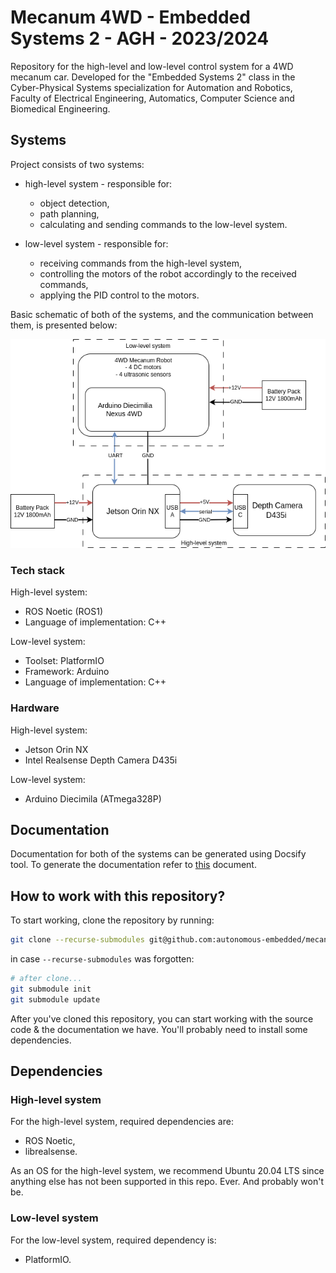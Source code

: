 # Mecanum 4WD - Embedded Systems 2 - AGH - 2023/2024

Repository for the high-level and low-level control system for a 4WD mecanum car. Developed for the "Embedded Systems 2" class in the Cyber-Physical Systems specialization for Automation and Robotics, Faculty of Electrical Engineering, Automatics, Computer Science and Biomedical Engineering.

## Systems
Project consists of two systems:
 - high-level system - responsible for:
   - object detection,
   - path planning,
   - calculating and sending commands to the low-level system.
 
 - low-level system - responsible for:
   - receiving commands from the high-level system,
   - controlling the motors of the robot accordingly to the received commands,
   - applying the PID control to the motors.

Basic schematic of both of the systems, and the communication between them, is presented below:

![Systems schematic](images/project_schematic.png)

### Tech stack

High-level system:
 - ROS Noetic (ROS1)
 - Language of implementation: C++

Low-level system:
 - Toolset: PlatformIO
 - Framework: Arduino
 - Language of implementation: C++

### Hardware

High-level system:
 - Jetson Orin NX
 - Intel Realsense Depth Camera D435i

Low-level system:
 - Arduino Diecimila (ATmega328P)

## Documentation

Documentation for both of the systems can be generated using Docsify tool. To generate the documentation refer to [this](doc_generation.md) document.

## How to work with this repository?

To start working, clone the repository by running: 
```sh
git clone --recurse-submodules git@github.com:autonomous-embedded/mecanum-integration.git
```
in case `--recurse-submodules` was forgotten:
```sh
# after clone...
git submodule init
git submodule update
```

After you've cloned this repository, you can start working with the source code & the documentation we have. You'll probably need to install some dependencies.

## Dependencies

### High-level system

For the high-level system, required dependencies are:
 - ROS Noetic,
 - librealsense.

As an OS for the high-level system, we recommend Ubuntu 20.04 LTS since anything else has not been supported in this repo. Ever. And probably won't be.

### Low-level system

For the low-level system, required dependency is:
 - PlatformIO.
